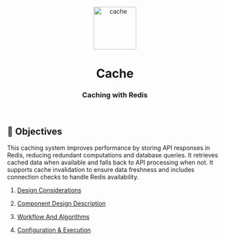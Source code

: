 <div align="center">
  <br>
  <img alt="cache" src="https://user-images.githubusercontent.com/108890369/223312587-5c6326cc-5cf8-457d-9bb0-0a90f12190e5.png" height="100">
  <h1>Cache</h1>
  <h3>Caching with Redis</h3>
  </br>
</div>

## 🎯 Objectives

This caching system improves performance by storing API responses in Redis, reducing redundant computations and database queries. It retrieves cached data when available and falls back to API processing when not. It supports cache invalidation to ensure data freshness and includes connection checks to handle Redis availability.

1. [Design Considerations](Design_Considerations.md)

2. [Component Design Description](Component_Design_Description.md)

3. [Workflow And Algorithms](Workflow_and_Algorithms.md)

4. [Configuration & Execution](../../../../cloud/libraries/python/cache/README.md)